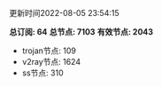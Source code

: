 更新时间2022-08-05 23:54:15

**总订阅: 64**
**总节点: 7103**
**有效节点: 2043**
- trojan节点: 109
- v2ray节点: 1624
- ss节点: 310
